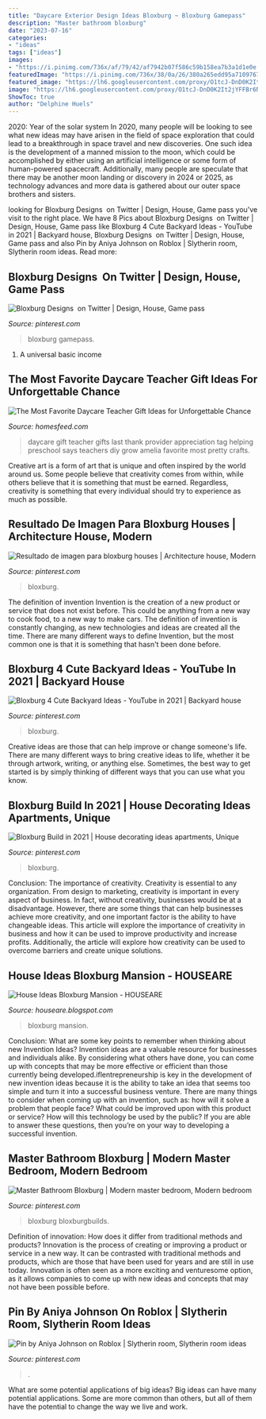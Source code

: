 ```yaml
---
title: "Daycare Exterior Design Ideas Bloxburg ~ Bloxburg Gamepass"
description: "Master bathroom bloxburg"
date: "2023-07-16"
categories:
- "ideas"
tags: ["ideas"]
images:
- "https://i.pinimg.com/736x/af/79/42/af7942b07f586c59b158ea7b3a1d1e0e.jpg"
featuredImage: "https://i.pinimg.com/736x/38/0a/26/380a265edd95a7109767de1539173d01.jpg"
featured_image: "https://lh6.googleusercontent.com/proxy/O1tcJ-DnD0K2It2jYFFBr6NijjZp5fbDyEkrvS4HrYK1w7WaPWDsaai4iaeAhdOBhL2f4HjfdVg0Y1LB_cDO5g2TrdnZCY7FtW6DyokyMql5zwbY6OKOSic-rSOhfAwJ=w1200-h630-p-k-no-nu"
image: "https://lh6.googleusercontent.com/proxy/O1tcJ-DnD0K2It2jYFFBr6NijjZp5fbDyEkrvS4HrYK1w7WaPWDsaai4iaeAhdOBhL2f4HjfdVg0Y1LB_cDO5g2TrdnZCY7FtW6DyokyMql5zwbY6OKOSic-rSOhfAwJ=w1200-h630-p-k-no-nu"
ShowToc: true
author: "Delphine Huels"
---
```



2020: Year of the solar system
In 2020, many people will be looking to see what new ideas may have arisen in the field of space exploration that could lead to a breakthrough in space travel and new discoveries. One such idea is the development of a manned mission to the moon, which could be accomplished by either using an artificial intelligence or some form of human-powered spacecraft. Additionally, many people are speculate that there may be another moon landing or discovery in 2024 or 2025, as technology advances and more data is gathered about our outer space brothers and sisters.

	

		
looking for ️Bloxburg Designs ️ on Twitter | Design, House, Game pass you've visit to the right place. We have 8 Pics about ️Bloxburg Designs ️ on Twitter | Design, House, Game pass like Bloxburg 4 Cute Backyard Ideas - YouTube in 2021 | Backyard house, ️Bloxburg Designs ️ on Twitter | Design, House, Game pass and also Pin by Aniya Johnson on Roblox | Slytherin room, Slytherin room ideas. Read more:
		
    
## ️Bloxburg Designs ️ On Twitter | Design, House, Game Pass

<img loading=lazy src="https://i.pinimg.com/736x/1b/2f/ad/1b2fada5fb5ae4b75cd543a26cfd208d.jpg" onerror="this.onerror=null;this.src='https://tse4.mm.bing.net/th?id=OIP.qp500ENhiGnh6fW3I62tkwHaD2&amp;pid=15.1';" alt="️Bloxburg Designs ️ on Twitter | Design, House, Game pass">

_Source: pinterest.com_

>bloxburg gamepass. 

	

1. A universal basic income

    
## The Most Favorite Daycare Teacher Gift Ideas For Unforgettable Chance

<img loading=lazy src="https://homesfeed.com/wp-content/uploads/2015/10/stunning-and-lovable-daycare-teacher-gift-design-with-blue-chevron-pattern-and-blue-cattle-and-potted-flower.jpg" onerror="this.onerror=null;this.src='https://tse4.mm.bing.net/th?id=OIP.-k7y9eDzqp7gNnyknUM0uAHaLG&amp;pid=15.1';" alt="The Most Favorite Daycare Teacher Gift Ideas for Unforgettable Chance">

_Source: homesfeed.com_

>daycare gift teacher gifts last thank provider appreciation tag helping preschool says teachers diy grow amelia favorite most pretty crafts. 

	

Creative art is a form of art that is unique and often inspired by the world around us. Some people believe that creativity comes from within, while others believe that it is something that must be earned. Regardless, creativity is something that every individual should try to experience as much as possible.

    
## Resultado De Imagen Para Bloxburg Houses | Architecture House, Modern

<img loading=lazy src="https://i.pinimg.com/736x/38/0a/26/380a265edd95a7109767de1539173d01.jpg" onerror="this.onerror=null;this.src='https://tse3.mm.bing.net/th?id=OIP.R13pulrYptywaSZQgC-FqgHaE6&amp;pid=15.1';" alt="Resultado de imagen para bloxburg houses | Architecture house, Modern">

_Source: pinterest.com_

>bloxburg. 

	

The definition of invention
Invention is the creation of a new product or service that does not exist before. This could be anything from a new way to cook food, to a new way to make cars. The definition of invention is constantly changing, as new technologies and ideas are created all the time. There are many different ways to define Invention, but the most common one is that it is something that hasn't been done before.

    
## Bloxburg 4 Cute Backyard Ideas - YouTube In 2021 | Backyard House

<img loading=lazy src="https://i.pinimg.com/736x/a1/50/1a/a1501a0df27dbd943f974912f4e93b2c.jpg" onerror="this.onerror=null;this.src='https://tse4.mm.bing.net/th?id=OIP.9YYsQC6VQ8xJf7Sm8zswdAHaFj&amp;pid=15.1';" alt="Bloxburg 4 Cute Backyard Ideas - YouTube in 2021 | Backyard house">

_Source: pinterest.com_

>bloxburg. 

	

Creative ideas are those that can help improve or change someone's life. There are many different ways to bring creative ideas to life, whether it be through artwork, writing, or anything else. Sometimes, the best way to get started is by simply thinking of different ways that you can use what you know.

    
## Bloxburg Build In 2021 | House Decorating Ideas Apartments, Unique

<img loading=lazy src="https://i.pinimg.com/736x/af/79/42/af7942b07f586c59b158ea7b3a1d1e0e.jpg" onerror="this.onerror=null;this.src='https://tse1.mm.bing.net/th?id=OIP.nQKvG-bopZLFbPaA6MUKAQHaFX&amp;pid=15.1';" alt="Bloxburg Build in 2021 | House decorating ideas apartments, Unique">

_Source: pinterest.com_

>bloxburg. 

	

Conclusion: The importance of creativity.
Creativity is essential to any organization. From design to marketing, creativity is important in every aspect of business. In fact, without creativity, businesses would be at a disadvantage. However, there are some things that can help businesses achieve more creativity, and one important factor is the ability to have changeable ideas. 
This article will explore the importance of creativity in business and how it can be used to improve productivity and increase profits. Additionally, the article will explore how creativity can be used to overcome barriers and create unique solutions.

    
## House Ideas Bloxburg Mansion - HOUSEARE

<img loading=lazy src="https://lh6.googleusercontent.com/proxy/O1tcJ-DnD0K2It2jYFFBr6NijjZp5fbDyEkrvS4HrYK1w7WaPWDsaai4iaeAhdOBhL2f4HjfdVg0Y1LB_cDO5g2TrdnZCY7FtW6DyokyMql5zwbY6OKOSic-rSOhfAwJ=w1200-h630-p-k-no-nu" onerror="this.onerror=null;this.src='https://tse1.mm.bing.net/th?id=OIP.mk4iDiiuIvpwbP52g70sgwHaD4&amp;pid=15.1';" alt="House Ideas Bloxburg Mansion - HOUSEARE">

_Source: houseare.blogspot.com_

>bloxburg mansion. 

	

Conclusion: What are some key points to remember when thinking about new Invention Ideas?
Invention ideas are a valuable resource for businesses and individuals alike. By considering what others have done, you can come up with concepts that may be more effective or efficient than those currently being developed.iflentrepreneurship is key in the development of new invention ideas because it is the ability to take an idea that seems too simple and turn it into a successful business venture. There are many things to consider when coming up with an invention, such as: how will it solve a problem that people face? What could be improved upon with this product or service? How will this technology be used by the public? If you are able to answer these questions, then you’re on your way to developing a successful invention.

    
## Master Bathroom Bloxburg | Modern Master Bedroom, Modern Bedroom

<img loading=lazy src="https://i.pinimg.com/736x/bc/ca/4e/bcca4e260e2ec96eaf1d0c577c46b6c8.jpg" onerror="this.onerror=null;this.src='https://tse1.mm.bing.net/th?id=OIP.QVStXNCezrQoXgS3JsDkMwHaEK&amp;pid=15.1';" alt="Master Bathroom Bloxburg | Modern master bedroom, Modern bedroom">

_Source: pinterest.com_

>bloxburg bloxburgbuilds. 

	

Definition of innovation: How does it differ from traditional methods and products?
Innovation is the process of creating or improving a product or service in a new way. It can be contrasted with traditional methods and products, which are those that have been used for years and are still in use today. Innovation is often seen as a more exciting and venturesome option, as it allows companies to come up with new ideas and concepts that may not have been possible before.

    
## Pin By Aniya Johnson On Roblox | Slytherin Room, Slytherin Room Ideas

<img loading=lazy src="https://i.pinimg.com/736x/fb/76/83/fb76835edba6e713ec013a319738eb0d.jpg" onerror="this.onerror=null;this.src='https://tse2.mm.bing.net/th?id=OIP.DPOlENaO_8RYPH5_yM9lTAHaED&amp;pid=15.1';" alt="Pin by Aniya Johnson on Roblox | Slytherin room, Slytherin room ideas">

_Source: pinterest.com_

>. 

	

What are some potential applications of big ideas?
Big ideas can have many potential applications. Some are more common than others, but all of them have the potential to change the way we live and work.

